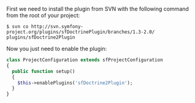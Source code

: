 First we need to install the plugin from SVN with the following command from the root of your project:

~~~
$ svn co http://svn.symfony-project.org/plugins/sfDoctrinePlugin/branches/1.3-2.0/ plugins/sfDoctrine2Plugin
~~~

Now you just need to enable the plugin:

~~~php
class ProjectConfiguration extends sfProjectConfiguration
{
  public function setup()
  {
    $this->enablePlugins('sfDoctrine2Plugin');
  }
}
~~~
